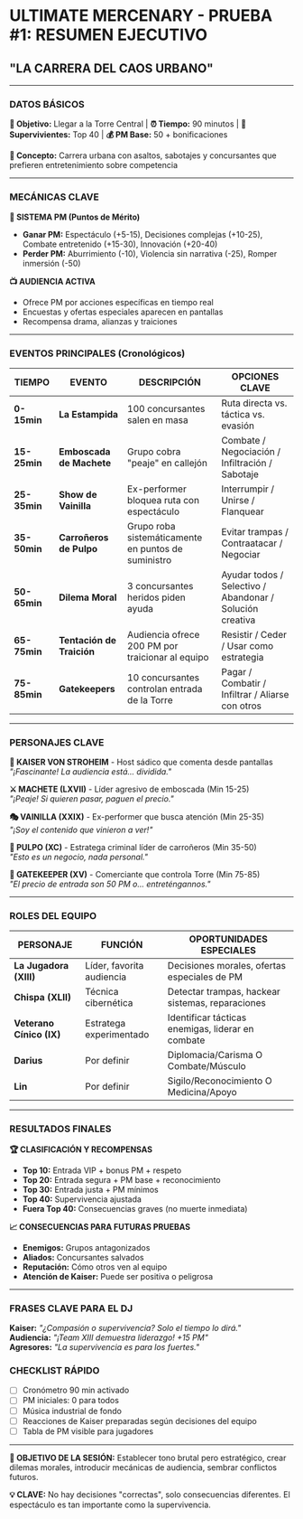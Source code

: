 # ULTIMATE MERCENARY - PRUEBA #1: RESUMEN EJECUTIVO
## "LA CARRERA DEL CAOS URBANO"

---

### DATOS BÁSICOS
**🎯 Objetivo:** Llegar a la Torre Central | **⏰ Tiempo:** 90 minutos | **👥 Supervivientes:** Top 40 | **💰 PM Base:** 50 + bonificaciones

**🎪 Concepto:** Carrera urbana con asaltos, sabotajes y concursantes que prefieren entretenimiento sobre competencia

---

### MECÁNICAS CLAVE

**💎 SISTEMA PM (Puntos de Mérito)**
- **Ganar PM:** Espectáculo (+5-15), Decisiones complejas (+10-25), Combate entretenido (+15-30), Innovación (+20-40)
- **Perder PM:** Aburrimiento (-10), Violencia sin narrativa (-25), Romper inmersión (-50)

**📺 AUDIENCIA ACTIVA**
- Ofrece PM por acciones específicas en tiempo real
- Encuestas y ofertas especiales aparecen en pantallas
- Recompensa drama, alianzas y traiciones

---

### EVENTOS PRINCIPALES (Cronológicos)

| **TIEMPO** | **EVENTO** | **DESCRIPCIÓN** | **OPCIONES CLAVE** |
|------------|------------|-----------------|-------------------|
| **0-15min** | **La Estampida** | 100 concursantes salen en masa | Ruta directa vs. táctica vs. evasión |
| **15-25min** | **Emboscada de Machete** | Grupo cobra "peaje" en callejón | Combate / Negociación / Infiltración / Sabotaje |
| **25-35min** | **Show de Vainilla** | Ex-performer bloquea ruta con espectáculo | Interrumpir / Unirse / Flanquear |
| **35-50min** | **Carroñeros de Pulpo** | Grupo roba sistemáticamente en puntos de suministro | Evitar trampas / Contraatacar / Negociar |
| **50-65min** | **Dilema Moral** | 3 concursantes heridos piden ayuda | Ayudar todos / Selectivo / Abandonar / Solución creativa |
| **65-75min** | **Tentación de Traición** | Audiencia ofrece 200 PM por traicionar al equipo | Resistir / Ceder / Usar como estrategia |
| **75-85min** | **Gatekeepers** | 10 concursantes controlan entrada de la Torre | Pagar / Combatir / Infiltrar / Aliarse con otros |

---

### PERSONAJES CLAVE

**👑 KAISER VON STROHEIM** - Host sádico que comenta desde pantallas  
*"¡Fascinante! La audiencia está... dividida."*

**⚔️ MACHETE (LXVII)** - Líder agresivo de emboscada (Min 15-25)  
*"¡Peaje! Si quieren pasar, paguen el precio."*

**🎭 VAINILLA (XXIX)** - Ex-performer que busca atención (Min 25-35)  
*"¡Soy el contenido que vinieron a ver!"*

**🐙 PULPO (XC)** - Estratega criminal líder de carroñeros (Min 35-50)  
*"Esto es un negocio, nada personal."*

**🚪 GATEKEEPER (XV)** - Comerciante que controla Torre (Min 75-85)  
*"El precio de entrada son 50 PM o... entreténgannos."*

---

### ROLES DEL EQUIPO

| **PERSONAJE** | **FUNCIÓN** | **OPORTUNIDADES ESPECIALES** |
|---------------|-------------|-------------------------------|
| **La Jugadora (XIII)** | Líder, favorita audiencia | Decisiones morales, ofertas especiales de PM |
| **Chispa (XLII)** | Técnica cibernética | Detectar trampas, hackear sistemas, reparaciones |
| **Veterano Cínico (IX)** | Estratega experimentado | Identificar tácticas enemigas, liderar en combate |
| **Darius** | Por definir | Diplomacia/Carisma O Combate/Músculo |
| **Lin** | Por definir | Sigilo/Reconocimiento O Medicina/Apoyo |

---

### RESULTADOS FINALES

**🏆 CLASIFICACIÓN Y RECOMPENSAS**
- **Top 10:** Entrada VIP + bonus PM + respeto
- **Top 20:** Entrada segura + PM base + reconocimiento  
- **Top 30:** Entrada justa + PM mínimos
- **Top 40:** Supervivencia ajustada
- **Fuera Top 40:** Consecuencias graves (no muerte inmediata)

**📈 CONSECUENCIAS PARA FUTURAS PRUEBAS**
- **Enemigos:** Grupos antagonizados
- **Aliados:** Concursantes salvados
- **Reputación:** Cómo otros ven al equipo
- **Atención de Kaiser:** Puede ser positiva o peligrosa

---

### FRASES CLAVE PARA EL DJ

**Kaiser:** *"¿Compasión o supervivencia? Solo el tiempo lo dirá."*  
**Audiencia:** *"¡Team XIII demuestra liderazgo! +15 PM"*  
**Agresores:** *"La supervivencia es para los fuertes."*

### CHECKLIST RÁPIDO

- [ ] Cronómetro 90 min activado
- [ ] PM iniciales: 0 para todos
- [ ] Música industrial de fondo
- [ ] Reacciones de Kaiser preparadas según decisiones del equipo
- [ ] Tabla de PM visible para jugadores

---

**🎯 OBJETIVO DE LA SESIÓN:** Establecer tono brutal pero estratégico, crear dilemas morales, introducir mecánicas de audiencia, sembrar conflictos futuros.

**💡 CLAVE:** No hay decisiones "correctas", solo consecuencias diferentes. El espectáculo es tan importante como la supervivencia.